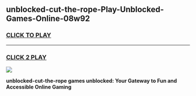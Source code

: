 
## unblocked-cut-the-rope-Play-Unblocked-Games-Online-08w92
<h3>
<a href="https://premium76.site?title=unblocked-cut-the-rope&ref=25A">CLICK TO PLAY</a></h3>
<hr>

<h3>
<a href="https://premium76.site?title=unblocked-cut-the-rope&ref=25A">CLICK 2 PLAY</a>
  
</h3>

<a href="https://premium76.site?title=unblocked-cut-the-rope&ref=25A"><img src="https://clearcache.store/games.png"></a>


**unblocked-cut-the-rope games unblocked: Your Gateway to Fun and Accessible Online Gaming**
